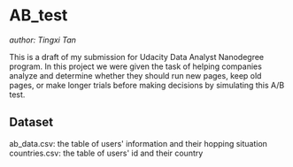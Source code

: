 # AB_test

*author: Tingxi Tan*

This is a draft of my submission for Udacity Data Analyst Nanodegree program. In this project we were given the task of helping companies analyze and determine whether they should run new pages, keep old pages, or make longer trials before making decisions by simulating this A/B test.


## Dataset  
ab_data.csv: the table of users' information and their hopping situation  
countries.csv: the table of users' id and their country
